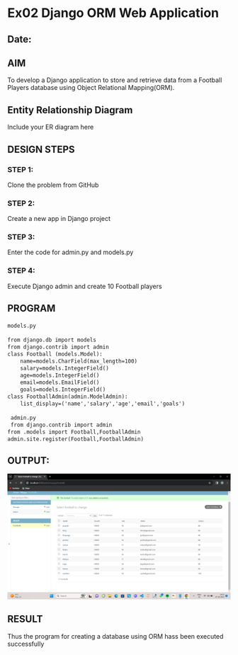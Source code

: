 # Ex02 Django ORM Web Application
## Date: 

## AIM
To develop a Django application to store and retrieve data from a Football Players database using Object Relational Mapping(ORM).

## Entity Relationship Diagram

Include your ER diagram here

## DESIGN STEPS

### STEP 1:
Clone the problem from GitHub

### STEP 2:
Create a new app in Django project

### STEP 3:
Enter the code for admin.py and models.py

### STEP 4:
Execute Django admin and create 10 Football players

## PROGRAM
```
models.py

from django.db import models
from django.contrib import admin
class Football (models.Model):
    name=models.CharField(max_length=100)
    salary=models.IntegerField()
    age=models.IntegerField()
    email=models.EmailField()
    goals=models.IntegerField()
class FootballAdmin(admin.ModelAdmin):
    list_display=('name','salary','age','email','goals')

 admin.py
 from django.contrib import admin
from .models import Football,FootballAdmin
admin.site.register(Football,FootballAdmin)
```  

## OUTPUT:

![output](<Screenshot 2023-10-27 145400.png>)


## RESULT
Thus the program for creating a database using ORM hass been executed successfully
